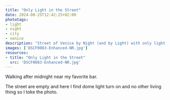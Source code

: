 ```yaml
---
title: "Only Light in the Street"
date: 2024-08-25T12:42:25+02:00
phototags:
- light
- night
- city
- venice
description: "Street of Venice by Night (and by Light) with only light and no one to be seen"
images: ['DSCF0083-Enhanced-NR.jpg']
resources:
- title: "Only Light in the Street"
  src: 'DSCF0083-Enhanced-NR.jpg'
---
```


Walking after midnight near my favorite bar.

The street are empty and here I find dome light turn on and no other living thing so I toke the photo.
